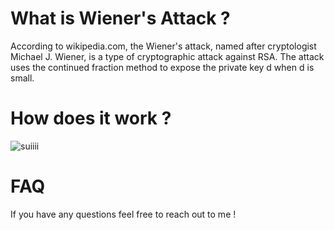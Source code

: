 # What is Wiener's Attack ? 
According to wikipedia.com, the Wiener's attack, named after cryptologist Michael J. Wiener, is a type of cryptographic attack against RSA. The attack uses the continued fraction method to expose the private key d when d is small.
# How does it work ?
![suiiii](https://user-images.githubusercontent.com/101048320/189464058-4a278a80-0262-4c00-915d-bafbdf85e21f.png)
# FAQ 
If you have any questions feel free to reach out to me ! 
